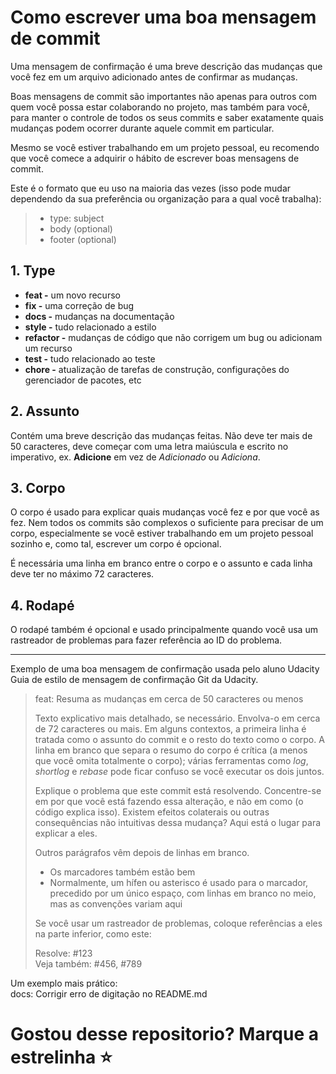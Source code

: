 # Como escrever uma boa mensagem de commit

Uma mensagem de confirmação é uma breve descrição das mudanças que você fez em um arquivo adicionado antes de confirmar as mudanças.

Boas mensagens de commit são importantes não apenas para outros com quem você possa estar colaborando no projeto, mas também para você, para manter o controle de todos os seus commits e saber exatamente quais mudanças podem ocorrer durante aquele commit em particular.

Mesmo se você estiver trabalhando em um projeto pessoal, eu recomendo que você comece a adquirir o hábito de escrever boas mensagens de commit.

Este é o formato que eu uso na maioria das vezes (isso pode mudar dependendo da sua preferência ou organização para a qual você trabalha):


>* type: subject
>* body (optional)
>* footer (optional)


## 1. Type
* **feat -** um novo recurso
* **fix -** uma correção de bug
* **docs -** mudanças na documentação
* **style -** tudo relacionado a estilo
* **refactor -** mudanças de código que não corrigem um bug ou adicionam um recurso
* **test -** tudo relacionado ao teste
* **chore -** atualização de tarefas de construção, configurações do gerenciador de pacotes, etc

## 2. Assunto
Contém uma breve descrição das mudanças feitas. Não deve ter mais de 50 caracteres, deve começar com uma letra maiúscula e escrito no imperativo, ex. **Adicione** em vez de *Adicionado* ou *Adiciona*.

## 3. Corpo
O corpo é usado para explicar quais mudanças você fez e por que você as fez. Nem todos os commits são complexos o suficiente para precisar de um corpo, especialmente se você estiver trabalhando em um projeto pessoal sozinho e, como tal, escrever um corpo é opcional.

É necessária uma linha em branco entre o corpo e o assunto e cada linha deve ter no máximo 72 caracteres.

## 4. Rodapé
O rodapé também é opcional e usado principalmente quando você usa um rastreador de problemas para fazer referência ao ID do problema.

---
Exemplo de uma boa mensagem de confirmação usada pelo aluno Udacity Guia de estilo de mensagem de confirmação Git da Udacity.

> feat: Resuma as mudanças em cerca de 50 caracteres ou menos
> 
> Texto explicativo mais detalhado, se necessário. Envolva-o em cerca de 72 caracteres ou mais. Em alguns contextos, a primeira linha é tratada como o assunto do commit e o resto do texto como o corpo. A linha em branco que separa o resumo do corpo é crítica (a menos que você omita totalmente o corpo); várias ferramentas como *log*, *shortlog* e *rebase* pode ficar confuso se você executar os dois juntos.
> 
> Explique o problema que este commit está resolvendo. Concentre-se em por que você está fazendo essa alteração, e não em como (o código explica isso). Existem efeitos colaterais ou outras consequências não intuitivas dessa mudança? Aqui está o lugar para explicar a eles.
> 
> Outros parágrafos vêm depois de linhas em branco.
> 
> * Os marcadores também estão bem
> * Normalmente, um hífen ou asterisco é usado para o marcador, precedido por um único espaço, com linhas em branco no meio, mas as convenções variam aqui
> 
> Se você usar um rastreador de problemas, coloque referências a eles na parte inferior, como este:
> 
> Resolve: #123  
> Veja também: #456, #789



Um exemplo mais prático:  
docs: Corrigir erro de digitação no README.md

# Gostou desse repositorio? Marque a estrelinha ⭐
